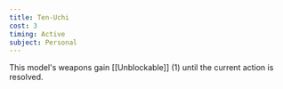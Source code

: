 ```yaml
---
title: Ten-Uchi
cost: 3
timing: Active
subject: Personal
---
```

This model's weapons gain [[Unblockable]] (1) until the current action is resolved.